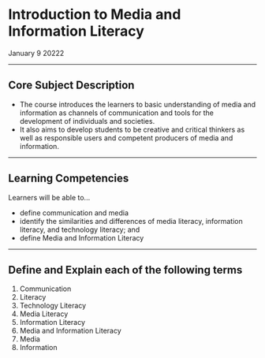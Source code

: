 
# Introduction to Media and Information Literacy
January 9 20222

---

## Core Subject Description
- The course introduces the learners to basic understanding of media and information as channels of communication and tools for the development of individuals and societies.
- It also aims to develop students to be creative and critical thinkers as well as responsible users and competent producers of media and information.

---

## Learning Competencies
Learners will be able to...
- define communication and media
- identify the similarities and differences of media literacy, information literacy, and technology literacy; and
- define Media and Information Literacy

---

## Define and Explain each of the following terms
1. Communication
2. Literacy
3. Technology Literacy
4. Media Literacy
5. Information Literacy
6. Media and Information Literacy
7. Media
8. Information
